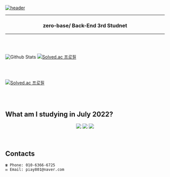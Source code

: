[![header](https://capsule-render.vercel.app/api?type=soft&color=timeGradient&height=150&section=header&text=DaeIi%20Lim&fontSize=80&animation=twinkling)](https://github.com/LimDae94)

---

<h3 align="center">zero-base/ Back-End 3rd Studnet </h3>

---

<br>
<br>

![Github Stats](https://github-readme-stats.vercel.app/api?username=LimDae94&hide=contribs&count_private=true&show_icons=true&bg_color=00000000&title_color=4B7BE5&icon_color=4B7BE5&text_color=e6e6e6)
[![Solved.ac
프로필](http://mazassumnida.wtf/api/generate_badge?boj=piay801)](https://solved.ac/piay801)

<br>
<br>

[![Solved.ac
프로필](http://mazassumnida.wtf/api/mini/generate_badge?boj=piay801)](https://solved.ac/piay801)

<br>
<br>


## What am I studying in July 2022?

<div align=center> 
<img src="https://img.shields.io/badge/java-007396?style=for-the-badge&logo=java&logoColor=white">
<img src="https://img.shields.io/badge/github-181717?style=for-the-badge&logo=github&logoColor=white">
<img src="https://img.shields.io/badge/git-F05032?style=for-the-badge&logo=git&logoColor=white">
</div>

<br>
<br>

## Contacts
```
☎ Phone: 010-6366-6725
✉ Email: piay801@naver.com
```
